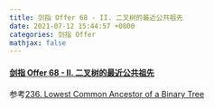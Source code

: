 ```yaml
---
title: 剑指 Offer 68 - II. 二叉树的最近公共祖先
date: 2021-07-12 15:44:57 +0800
categories: 剑指 Offer
mathjax: false
---
```

#### [剑指 Offer 68 - II. 二叉树的最近公共祖先](https://leetcode-cn.com/problems/er-cha-shu-de-zui-jin-gong-gong-zu-xian-lcof/)

参考[236. Lowest Common Ancestor of a Binary Tree](https://leetcode.cinte.cc/2021/04/22/236-Lowest-Common-Ancestor-of-a-Binary-Tree/)
